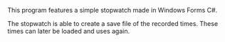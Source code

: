 This program features a simple stopwatch made in Windows Forms C#.

The stopwatch is able to create a save file of the recorded times. These times can later be loaded and uses again.
